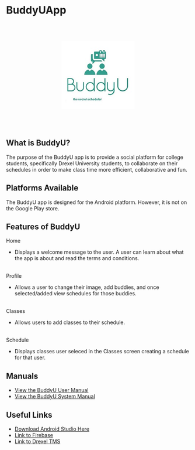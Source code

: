 # BuddyUApp
<br>
<br>

<p align="center"><img src="buddyulogo.JPG"/></p>

<br>
<br>

## What is BuddyU?
The purpose of the BuddyU app is to provide a social platform for college students, specifically Drexel University students, to collaborate on their schedules in order to make class time more efficient, collaborative and fun.

## Platforms Available
The BuddyU app is designed for the Android platform.  However, it is not on the Google Play store.  

## Features of BuddyU
Home
* Displays a welcome message to the user.  A user can learn about what the app is about and read the terms and conditions.
<br>
Profile

* Allows a user to change their image, add buddies, and once selected/added view schedules for those buddies. 
<br>
Classes

* Allows users to add classes to their schedule.  
<br>
Schedule

* Displays classes user seleced in the Classes screen creating a schedule for that user.  

## Manuals
* [View the BuddyU User Manual](https://github.com/sitarobinson/BuddyUApp/blob/master/BuddyU%20User%20Manual.pdf)
* [View the BuddyU System Manual](https://github.com/sitarobinson/BuddyUApp/blob/master/BuddyU%20System%20Manual.pdf)

## Useful Links
* [Download Android Studio Here](https://developer.android.com/studio/index.html)
* [Link to Firebase](https://firebase.google.com/)
* [Link to Drexel TMS](https://duapp2.drexel.edu/webtms_du/app)
